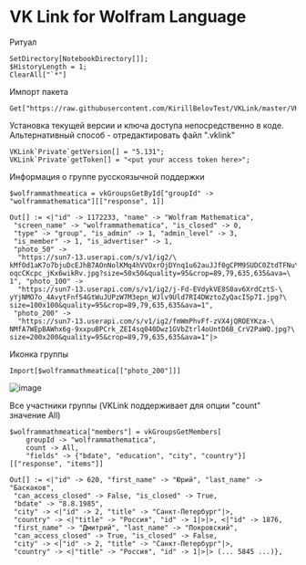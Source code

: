 # VK Link for Wolfram Language

Ритуал

```wolfram
SetDirectory[NotebookDirectory[]];
$HistoryLength = 1; 
ClearAll["`*"]
```

Импорт пакета

```wolfram
Get["https://raw.githubusercontent.com/KirillBelovTest/VKLink/master/VKLink.wl"]
```

Установка текущей версии и ключа доступа непосредственно в коде. Альтернативный способ - отредактировать файл ".vklink"

```wolfram
VKLink`Private`getVersion[] = "5.131";
VKLink`Private`getToken[] = "<put your access token here>";
```

Информация о группе русскоязычной поддержки

```wolfram
$wolframmathmeatica = vkGroupsGetById["groupId" -> "wolframmathematica"][["response", 1]]
```

```wolfram
Out[] := <|"id" -> 1172233, "name" -> "Wolfram Mathematica", 
 "screen_name" -> "wolframmathematica", "is_closed" -> 0, 
 "type" -> "group", "is_admin" -> 1, "admin_level" -> 3, 
 "is_member" -> 1, "is_advertiser" -> 1, 
 "photo_50" -> 
  "https://sun7-13.userapi.com/s/v1/ig2/\
kMfOd1aK7o7bjuDcEJhB7AOnNolKMq4hVVOxrOjDYnq1u62auJJf0gCPM9SUDC0ZtdTFNu\
oqcCKcpc_jKx6wikRv.jpg?size=50x50&quality=95&crop=89,79,635,635&ava=\
1", "photo_100" -> 
  "https://sun7-13.userapi.com/s/v1/ig2/j-Fd-EVdykVE8S0av6XrdCztS-\
yYjNMO7o_4AvytFnf54GtWuJUPzW7M3epn_WJlv9Uld7RI4DWztoZyQacI5p7I.jpg?\
size=100x100&quality=95&crop=89,79,635,635&ava=1", 
 "photo_200" -> 
  "https://sun7-13.userapi.com/s/v1/ig2/fmWmPhvFf-zVX4jQROEYKza-\
NMfA7WEpBAWhx6g-9xxpuBPCrk_ZEI4sq040Dwz1GVbZtrl4oUntD6B_CrV2PaWQ.jpg?\
size=200x200&quality=95&crop=89,79,635,635&ava=1"|>
```

Иконка группы

```wolfram
Import[$wolframmathmeatica[["photo_200"]]]
```

![image](https://user-images.githubusercontent.com/16749283/150140029-e9b04f83-9cfc-462a-9a45-a22d6b104cb9.png)


Все участники группы (VKLink поддерживает для опции "count" значение All)

```wolfram
$wolframmathmeatica["members"] = vkGroupsGetMembers[
	groupId -> "wolframmathematica", 
	count -> All, 
	"fields" -> {"bdate", "education", "city", "country"}][["response", "items"]]
```

```
Out[] := <|"id" -> 620, "first_name" -> "Юрий", "last_name" -> "Баскаков", 
 "can_access_closed" -> False, "is_closed" -> True, 
 "bdate" -> "8.8.1985", 
 "city" -> <|"id" -> 2, "title" -> "Санкт-Петербург"|>, 
 "country" -> <|"title" -> "Россия", "id" -> 1|>|>, <|"id" -> 1876, 
 "first_name" -> "Дмитрий", "last_name" -> "Покровский", 
 "can_access_closed" -> True, "is_closed" -> False, 
 "city" -> <|"id" -> 2, "title" -> "Санкт-Петербург"|>, 
 "country" -> <|"title" -> "Россия", "id" -> 1|>|> (... 5845 ...)},
```
